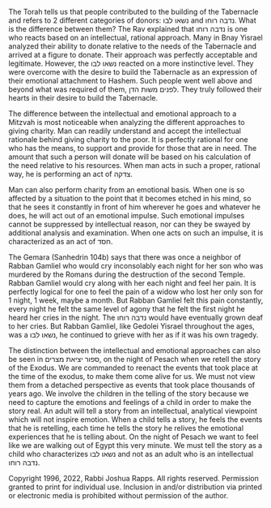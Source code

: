 The Torah tells us that people contributed to the building of the Tabernacle and refers to 2 different categories of donors: נשאו לבו and נדבה רוחו.  What is the difference between them? The Rav explained that נדבה רוחו is one who reacts based on an intellectual, rational approach. Many in Bnay Yisrael analyzed their ability to donate relative to the needs of the Tabernacle and arrived at a figure to donate. Their approach was perfectly acceptable and legitimate.  However, the נשאו לבו reacted on a more instinctive level. They were overcome with the desire to build the Tabernacle as an expression of their emotional attachment to Hashem. Such people went well above and beyond what was required of them, לפנים משות הדן. They truly followed their hearts in their desire to build the Tabernacle. 

The difference between the intellectual and emotional approach to a Mitzvah is most noticeable when analyzing the different approaches to giving charity. Man can readily understand and accept the intellectual rationale behind giving charity to the poor. It is perfectly rational for one who has the means, to support and provide for those that are in need. The amount that such a person will donate will be based on his calculation of the need relative to his resources. When man acts in such a proper, rational way, he is performing an act of צדקה.  

Man can also perform charity from an emotional basis. When one is so affected by a situation to the point that it becomes etched in his mind, so that he sees it constantly in front of him wherever he goes and whatever he does, he will act out of an emotional impulse. Such emotional impulses cannot be suppressed by intellectual reason, nor can they be swayed by additional analysis and examination. When one acts on such an impulse, it is characterized as an act of חסד.

The Gemara (Sanhedrin 104b) says that there was once a neighbor of Rabban Gamliel who would cry inconsolably each night for her son who was murdered by the Romans during the destruction of the second Temple. Rabban Gamliel would cry along with her each night and feel her pain. It is perfectly logical for one to feel the pain of a widow who lost her only son for 1 night, 1 week, maybe a month. But Rabban Gamliel felt this pain constantly, every night he felt the same level of agony that he felt the first night he heard her cries in the night. The נדבה רוחו would have eventually grown deaf to her cries. But Rabban Gamliel, like Gedolei Yisrael throughout the ages, was a נשאו לבו, he continued to grieve with her as if it was his own tragedy.

The distinction between the intellectual and emotional approaches can also be seen in ספור יציאת מצרים, on the night of Pesach when we retell the story of the Exodus. We are commanded to reenact the events that took place at the time of the exodus, to make them come alive for us. We must not view them from a detached perspective as events that took place thousands of years ago. We involve the children in the telling of the story because we need to capture the emotions and feelings of a child in order to make the story real. An adult will tell a story from an intellectual, analytical viewpoint which will not inspire emotion. When a child tells a story, he feels the events that he is retelling, each time he tells the story he relives the emotional experiences that he is telling about. On the night of Pesach we want to feel like we are walking out of Egypt this very minute. We must tell the story as a child who characterizes נשאו לבו and not as an adult who is an intellectual נדבה רוחו.

Copyright 1996, 2022, Rabbi Joshua Rapps. All rights reserved. Permission granted to print for individual use. Inclusion in and/or distribution via printed or electronic media is prohibited without permission of the author. 
